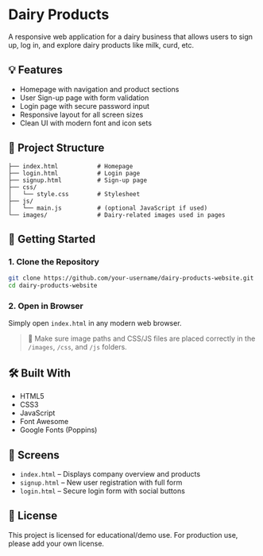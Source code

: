 # Dairy Products

A responsive web application for a dairy business that allows users to sign up, log in, and explore dairy products like milk, curd, etc.

## 💡 Features

- Homepage with navigation and product sections
- User Sign-up page with form validation
- Login page with secure password input
- Responsive layout for all screen sizes
- Clean UI with modern font and icon sets

## 📁 Project Structure

```
├── index.html           # Homepage
├── login.html           # Login page
├── signup.html          # Sign-up page
├── css/
│   └── style.css        # Stylesheet
├── js/
│   └── main.js          # (optional JavaScript if used)
└── images/              # Dairy-related images used in pages
```

## 🚀 Getting Started

### 1. Clone the Repository

```bash
git clone https://github.com/your-username/dairy-products-website.git
cd dairy-products-website
```

### 2. Open in Browser

Simply open `index.html` in any modern web browser.

> 📌 Make sure image paths and CSS/JS files are placed correctly in the `/images`, `/css`, and `/js` folders.

## 🛠️ Built With

- HTML5
- CSS3
- JavaScript
- Font Awesome
- Google Fonts (Poppins)

## 📸 Screens

- `index.html` – Displays company overview and products
- `signup.html` – New user registration with full form
- `login.html` – Secure login form with social buttons

## 📃 License

This project is licensed for educational/demo use. For production use, please add your own license.
